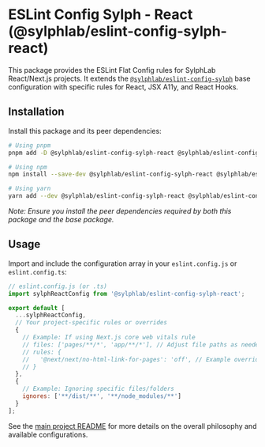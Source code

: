 # ESLint Config Sylph - React (@sylphlab/eslint-config-sylph-react)

This package provides the ESLint Flat Config rules for SylphLab React/Next.js projects. It extends the [`@sylphlab/eslint-config-sylph`](https://github.com/sylphlab/eslint-config-sylph/tree/main/packages/base) base configuration with specific rules for React, JSX A11y, and React Hooks.

## Installation

Install this package and its peer dependencies:

```bash
# Using pnpm
pnpm add -D @sylphlab/eslint-config-sylph-react @sylphlab/eslint-config-sylph eslint @typescript-eslint/eslint-plugin @typescript-eslint/parser eslint-config-airbnb-typescript eslint-config-prettier eslint-plugin-import eslint-plugin-jsx-a11y eslint-plugin-prettier eslint-plugin-react eslint-plugin-react-hooks eslint-plugin-unicorn prettier react typescript

# Using npm
npm install --save-dev @sylphlab/eslint-config-sylph-react @sylphlab/eslint-config-sylph eslint @typescript-eslint/eslint-plugin @typescript-eslint/parser eslint-config-airbnb-typescript eslint-config-prettier eslint-plugin-import eslint-plugin-jsx-a11y eslint-plugin-prettier eslint-plugin-react eslint-plugin-react-hooks eslint-plugin-unicorn prettier react typescript

# Using yarn
yarn add --dev @sylphlab/eslint-config-sylph-react @sylphlab/eslint-config-sylph eslint @typescript-eslint/eslint-plugin @typescript-eslint/parser eslint-config-airbnb-typescript eslint-config-prettier eslint-plugin-import eslint-plugin-jsx-a11y eslint-plugin-prettier eslint-plugin-react eslint-plugin-react-hooks eslint-plugin-unicorn prettier react typescript
```
*Note: Ensure you install the peer dependencies required by both this package and the base package.*

## Usage

Import and include the configuration array in your `eslint.config.js` or `eslint.config.ts`:

```javascript
// eslint.config.js (or .ts)
import sylphReactConfig from '@sylphlab/eslint-config-sylph-react';

export default [
  ...sylphReactConfig,
  // Your project-specific rules or overrides
  {
    // Example: If using Next.js core web vitals rule
    // files: ['pages/**/*', 'app/**/*'], // Adjust file paths as needed
    // rules: {
    //   '@next/next/no-html-link-for-pages': 'off', // Example override
    // }
  },
  {
    // Example: Ignoring specific files/folders
    ignores: ['**/dist/**', '**/node_modules/**']
  }
];
```

See the [main project README](https://github.com/sylphlab/eslint-config-sylph#readme) for more details on the overall philosophy and available configurations.